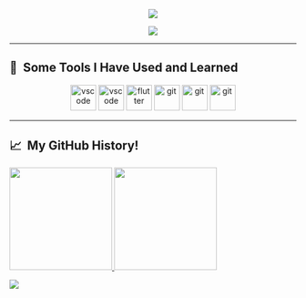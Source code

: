 

<p align="center">
  <img src="https://capsule-render.vercel.app/api?type=waving&color=gradient&text=Hello!&height=100&section=header"/>
</p>

<p align="center">
  <img src= "https://media.giphy.com/media/4HvqRg5E1Kq0AQjoQi/giphy.gif">
</p>

---

<h2> 🚀 &nbsp;Some Tools I Have Used and Learned</h2>
<p align="center">
<img src="https://cdn.jsdelivr.net/gh/devicons/devicon/icons/vscode/vscode-original.svg" alt="vscode" width="45" height="45"/>
<img src="https://cdn.jsdelivr.net/gh/devicons/devicon/icons/xcode/xcode-original.svg" alt="vscode" width="45" height="45"/>
<img src="https://cdn.jsdelivr.net/gh/devicons/devicon/icons/flutter/flutter-original.svg" alt="flutter" width="45" height="45"/>
<img src="https://cdn.jsdelivr.net/gh/devicons/devicon/icons/swift/swift-original.svg" alt="git" width="45" height="45"/>
<img src="https://cdn.jsdelivr.net/gh/devicons/devicon/icons/git/git-original.svg" alt="git" width="45" height="45"/>
<img src="https://cdn.jsdelivr.net/gh/devicons/devicon/icons/github/github-original.svg" alt="git" width="45" height="45"/>

</p>

---

<h2> 📈 &nbsp;My GitHub History!</h2>
<a href="https://github.com/egementrk">
  <img height="180em" src="https://github-readme-stats.vercel.app/api?username=egementrk&theme=aura&show_icons=true" />
  <img height="180em" src="https://github-readme-stats.vercel.app/api/top-langs/?username=egementrk&theme=aura&layout=compact" />
</a>

<p align="left">
  <img src="https://capsule-render.vercel.app/api?type=waving&color=gradient&height=100&section=footer"/>
</p>
